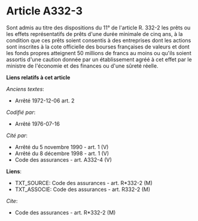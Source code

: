 # Article A332-3

Sont admis au titre des dispositions du 11° de l'article R. 332-2 les prêts ou les effets représentatifs de prêts d'une durée
minimale de cinq ans, à la condition que ces prêts soient consentis à des entreprises dont les actions sont inscrites à la
cote officielle des bourses françaises de valeurs et dont les fonds propres atteignent 50 millions de francs au moins ou
qu'ils soient assortis d'une caution donnée par un établissement agréé à cet effet par le ministre de l'économie et des
finances ou d'une sûreté réelle.

**Liens relatifs à cet article**

_Anciens textes_:

  - Arrêté 1972-12-06 art. 2

_Codifié par_:

  - Arrêté 1976-07-16

_Cité par_:

  - Arrêté du 5 novembre 1990 - art. 1 (V)
  - Arrêté du 8 décembre 1998 - art. 1 (V)
  - Code des assurances - art. A332-4 (V)

**Liens**:

  - TXT_SOURCE: Code des assurances - art. R*332-2 (M)
  - TXT_ASSOCIE: Code des assurances - art. R332-2 (M)

_Cite_:

  - Code des assurances - art. R*332-2 (M)
